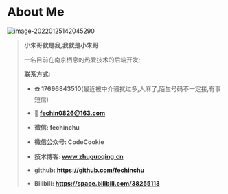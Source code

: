 # About Me

![image-20220125142045290](https://fechin-picgo.oss-cn-shanghai.aliyuncs.com/PicGo/image-20220125142045290.png)

> **小朱哥就是我,我就是小朱哥**
>
> 一名目前在南京栖息的热爱技术的后端开发;
>
> 
>
> **联系方式:**
>
> * **☎️  17696843510**(最近被中介骚扰过多,人麻了,陌生号码不一定接,有事短信)
>
>   
>
> * **📮  fechin0826@163.com**
>
> * **微信:  fechinchu**
>
> * **微信公众号:  CodeCookie**
>
> * **技术博客:  www.zhuguoqing.cn**
>
> * **github:  https://github.com/fechinchu**
>
> * **Bilibili:  https://space.bilibili.com/38255113**





